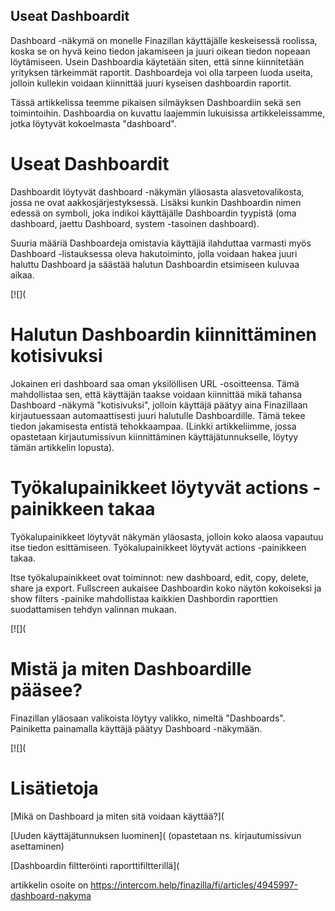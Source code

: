 ## Useat Dashboardit

Dashboard -näkymä on monelle Finazillan käyttäjälle keskeisessä roolissa, koska se on hyvä keino tiedon jakamiseen ja juuri oikean tiedon nopeaan löytämiseen. Usein Dashboardia käytetään siten, että sinne kiinnitetään yrityksen tärkeimmät raportit. Dashboardeja voi olla tarpeen luoda useita, jolloin kullekin voidaan kiinnittää juuri kyseisen dashboardin raportit.

Tässä artikkelissa teemme pikaisen silmäyksen Dashboardiin sekä sen toimintoihin. Dashboardia on kuvattu laajemmin lukuisissa artikkeleissamme, jotka löytyvät kokoelmasta "dashboard".

# Useat Dashboardit

Dashboardit löytyvät dashboard -näkymän yläosasta alasvetovalikosta, jossa ne ovat aakkosjärjestyksessä. Lisäksi kunkin Dashboardin nimen edessä on symboli, joka indikoi käyttäjälle Dashboardin tyypistä (oma dashboard, jaettu Dashboard, system -tasoinen dashboard).

Suuria määriä Dashboardeja omistavia käyttäjiä ilahduttaa varmasti myös Dashboard -listauksessa oleva hakutoiminto, jolla voidaan hakea juuri haluttu Dashboard ja säästää halutun Dashboardin etsimiseen kuluvaa aikaa.

[![](

# Halutun Dashboardin kiinnittäminen kotisivuksi

Jokainen eri dashboard saa oman yksilöllisen URL -osoitteensa. Tämä mahdollistaa sen, että käyttäjän taakse voidaan kiinnittää mikä tahansa Dashboard -näkymä "kotisivuksi", jolloin käyttäjä päätyy aina Finazillaan kirjautuessaan automaattisesti juuri halutulle Dashboardille. Tämä tekee tiedon jakamisesta entistä tehokkaampaa. (Linkki artikkeliimme, jossa opastetaan kirjautumissivun kiinnittäminen käyttäjätunnukselle, löytyy tämän artikkelin lopusta).

# Työkalupainikkeet löytyvät actions -painikkeen takaa

Työkalupainikkeet löytyvät näkymän yläosasta, jolloin koko alaosa vapautuu itse tiedon esittämiseen. Työkalupainikkeet löytyvät actions -painikkeen takaa.

Itse työkalupainikkeet ovat toiminnot: new dashboard, edit, copy, delete, share ja export. Fullscreen aukaisee Dashboardin koko näytön kokoiseksi ja show filters -painike mahdollistaa kaikkien Dashbordin raporttien suodattamisen tehdyn valinnan mukaan.

[![](

# Mistä ja miten Dashboardille pääsee?

Finazillan yläosaan valikoista löytyy valikko, nimeltä "Dashboards". Painiketta painamalla käyttäjä päätyy Dashboard -näkymään.

[![](

# Lisätietoja

[Mikä on Dashboard ja miten sitä voidaan käyttää?](

[Uuden käyttäjätunnuksen luominen]( (opastetaan ns. kirjautumissivun asettaminen)

[Dashboardin filtteröinti raporttifiltterillä](



artikkelin osoite on https://intercom.help/finazilla/fi/articles/4945997-dashboard-nakyma

